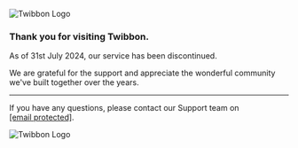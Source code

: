 ![Twibbon Logo](./twibbon-logo.png)

### Thank you for visiting Twibbon.  
As of 31st July 2024, our service has been discontinued.

We are grateful for the support and appreciate the wonderful community we've built together over the years.

* * *

If you have any questions, please contact our Support team on [\[email protected\]](https://twibbon.com/cdn-cgi/l/email-protection).

![Twibbon Logo](./twibbon-logo-white.png)